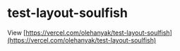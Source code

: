 # test-layout-soulfish
View [https://vercel.com/olehanyak/test-layout-soulfish](https://vercel.com/olehanyak/test-layout-soulfish)

